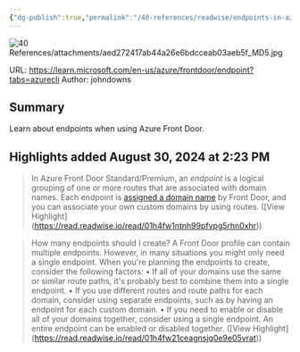 ```yaml
---
{"dg-publish":true,"permalink":"/40-references/readwise/endpoints-in-azure-front-door/","tags":["rw/articles"]}
---
```


![40 References/attachments/aed272417ab44a26e6bdcceab03aeb5f_MD5.jpg](/img/user/40%20References/attachments/aed272417ab44a26e6bdcceab03aeb5f_MD5.jpg)
  
URL: https://learn.microsoft.com/en-us/azure/frontdoor/endpoint?tabs=azurecli
Author: johndowns

## Summary

Learn about endpoints when using Azure Front Door.

## Highlights added August 30, 2024 at 2:23 PM
>In Azure Front Door Standard/Premium, an *endpoint* is a logical grouping of one or more routes that are associated with domain names. Each endpoint is [assigned a domain name](https://learn.microsoft.com/en-us/azure/frontdoor/endpoint?tabs=azurecli#endpoint-domain-names) by Front Door, and you can associate your own custom domains by using routes. ([View Highlight] (https://read.readwise.io/read/01h4fw1ntnh99pfvpg5rhn0xhr))


>How many endpoints should I create?
>A Front Door profile can contain multiple endpoints. However, in many situations you might only need a single endpoint.
>When you're planning the endpoints to create, consider the following factors:
>• If all of your domains use the same or similar route paths, it's probably best to combine them into a single endpoint.
>• If you use different routes and route paths for each domain, consider using separate endpoints, such as by having an endpoint for each custom domain.
>• If you need to enable or disable all of your domains together, consider using a single endpoint. An entire endpoint can be enabled or disabled together. ([View Highlight] (https://read.readwise.io/read/01h4fw21ceagnsjq0e9e05vrat))


